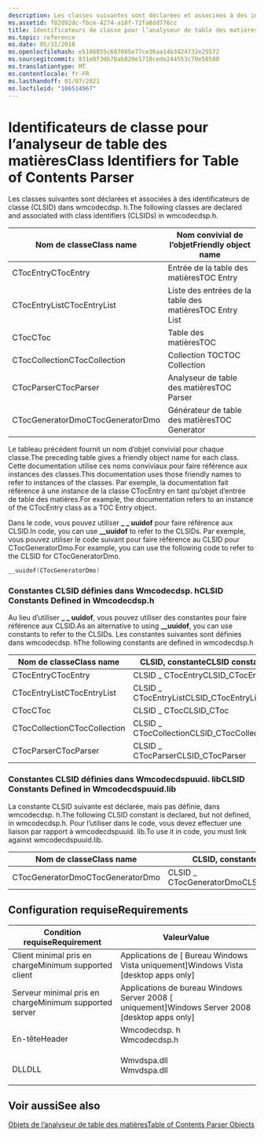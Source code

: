 ```yaml
---
description: Les classes suivantes sont déclarées et associées à des identificateurs de classe (CLSID) dans wmcodecdsp. h.
ms.assetid: f82d92dc-fbce-4274-a10f-72fa8dd776cc
title: Identificateurs de classe pour l’analyseur de table des matières (Wmcodecdsp. h)
ms.topic: reference
ms.date: 05/31/2018
ms.openlocfilehash: e5108855c687085e77ce36aa14b3424732e25572
ms.sourcegitcommit: 831e8f3db78ab820e1710cede244553c70e50500
ms.translationtype: MT
ms.contentlocale: fr-FR
ms.lasthandoff: 01/07/2021
ms.locfileid: "106514967"
---
```

# <a name="class-identifiers-for-table-of-contents-parser"></a><span data-ttu-id="9d80f-103">Identificateurs de classe pour l’analyseur de table des matières</span><span class="sxs-lookup"><span data-stu-id="9d80f-103">Class Identifiers for Table of Contents Parser</span></span>

<span data-ttu-id="9d80f-104">Les classes suivantes sont déclarées et associées à des identificateurs de classe (CLSID) dans wmcodecdsp. h.</span><span class="sxs-lookup"><span data-stu-id="9d80f-104">The following classes are declared and associated with class identifiers (CLSIDs) in wmcodecdsp.h.</span></span>



| <span data-ttu-id="9d80f-105">Nom de classe</span><span class="sxs-lookup"><span data-stu-id="9d80f-105">Class name</span></span>       | <span data-ttu-id="9d80f-106">Nom convivial de l’objet</span><span class="sxs-lookup"><span data-stu-id="9d80f-106">Friendly object name</span></span> |
|------------------|----------------------|
| <span data-ttu-id="9d80f-107">CTocEntry</span><span class="sxs-lookup"><span data-stu-id="9d80f-107">CTocEntry</span></span>        | <span data-ttu-id="9d80f-108">Entrée de la table des matières</span><span class="sxs-lookup"><span data-stu-id="9d80f-108">TOC Entry</span></span>            |
| <span data-ttu-id="9d80f-109">CTocEntryList</span><span class="sxs-lookup"><span data-stu-id="9d80f-109">CTocEntryList</span></span>    | <span data-ttu-id="9d80f-110">Liste des entrées de la table des matières</span><span class="sxs-lookup"><span data-stu-id="9d80f-110">TOC Entry List</span></span>       |
| <span data-ttu-id="9d80f-111">CToc</span><span class="sxs-lookup"><span data-stu-id="9d80f-111">CToc</span></span>             | <span data-ttu-id="9d80f-112">Table des matières</span><span class="sxs-lookup"><span data-stu-id="9d80f-112">TOC</span></span>                  |
| <span data-ttu-id="9d80f-113">CTocCollection</span><span class="sxs-lookup"><span data-stu-id="9d80f-113">CTocCollection</span></span>   | <span data-ttu-id="9d80f-114">Collection TOC</span><span class="sxs-lookup"><span data-stu-id="9d80f-114">TOC Collection</span></span>       |
| <span data-ttu-id="9d80f-115">CTocParser</span><span class="sxs-lookup"><span data-stu-id="9d80f-115">CTocParser</span></span>       | <span data-ttu-id="9d80f-116">Analyseur de table des matières</span><span class="sxs-lookup"><span data-stu-id="9d80f-116">TOC Parser</span></span>           |
| <span data-ttu-id="9d80f-117">CTocGeneratorDmo</span><span class="sxs-lookup"><span data-stu-id="9d80f-117">CTocGeneratorDmo</span></span> | <span data-ttu-id="9d80f-118">Générateur de table des matières</span><span class="sxs-lookup"><span data-stu-id="9d80f-118">TOC Generator</span></span>        |



 

<span data-ttu-id="9d80f-119">Le tableau précédent fournit un nom d’objet convivial pour chaque classe.</span><span class="sxs-lookup"><span data-stu-id="9d80f-119">The preceding table gives a friendly object name for each class.</span></span> <span data-ttu-id="9d80f-120">Cette documentation utilise ces noms conviviaux pour faire référence aux instances des classes.</span><span class="sxs-lookup"><span data-stu-id="9d80f-120">This documentation uses those friendly names to refer to instances of the classes.</span></span> <span data-ttu-id="9d80f-121">Par exemple, la documentation fait référence à une instance de la classe CTocEntry en tant qu’objet d’entrée de table des matières.</span><span class="sxs-lookup"><span data-stu-id="9d80f-121">For example, the documentation refers to an instance of the CTocEntry class as a TOC Entry object.</span></span>

<span data-ttu-id="9d80f-122">Dans le code, vous pouvez utiliser **\_ \_ uuidof** pour faire référence aux CLSID.</span><span class="sxs-lookup"><span data-stu-id="9d80f-122">In code, you can use **\_\_uuidof** to refer to the CLSIDs.</span></span> <span data-ttu-id="9d80f-123">Par exemple, vous pouvez utiliser le code suivant pour faire référence au CLSID pour CTocGeneratorDmo.</span><span class="sxs-lookup"><span data-stu-id="9d80f-123">For example, you can use the following code to refer to the CLSID for CTocGeneratorDmo.</span></span>


```C++
__uuidof(CTocGeneratorDmo)
```



### <a name="clsid-constants-defined-in-wmcodecdsph"></a><span data-ttu-id="9d80f-124">Constantes CLSID définies dans Wmcodecdsp. h</span><span class="sxs-lookup"><span data-stu-id="9d80f-124">CLSID Constants Defined in Wmcodecdsp.h</span></span>

<span data-ttu-id="9d80f-125">Au lieu d’utiliser **\_ \_ uuidof**, vous pouvez utiliser des constantes pour faire référence aux CLSID.</span><span class="sxs-lookup"><span data-stu-id="9d80f-125">As an alternative to using **\_\_uuidof**, you can use constants to refer to the CLSIDs.</span></span> <span data-ttu-id="9d80f-126">Les constantes suivantes sont définies dans wmcodecdsp. h</span><span class="sxs-lookup"><span data-stu-id="9d80f-126">The following constants are defined in wmcodecdsp.h</span></span>



| <span data-ttu-id="9d80f-127">Nom de classe</span><span class="sxs-lookup"><span data-stu-id="9d80f-127">Class name</span></span>     | <span data-ttu-id="9d80f-128">CLSID, constante</span><span class="sxs-lookup"><span data-stu-id="9d80f-128">CLSID constant</span></span>        |
|----------------|-----------------------|
| <span data-ttu-id="9d80f-129">CTocEntry</span><span class="sxs-lookup"><span data-stu-id="9d80f-129">CTocEntry</span></span>      | <span data-ttu-id="9d80f-130">CLSID \_ CTocEntry</span><span class="sxs-lookup"><span data-stu-id="9d80f-130">CLSID\_CTocEntry</span></span>      |
| <span data-ttu-id="9d80f-131">CTocEntryList</span><span class="sxs-lookup"><span data-stu-id="9d80f-131">CTocEntryList</span></span>  | <span data-ttu-id="9d80f-132">CLSID \_ CTocEntryList</span><span class="sxs-lookup"><span data-stu-id="9d80f-132">CLSID\_CTocEntryList</span></span>  |
| <span data-ttu-id="9d80f-133">CToc</span><span class="sxs-lookup"><span data-stu-id="9d80f-133">CToc</span></span>           | <span data-ttu-id="9d80f-134">CLSID \_ CToc</span><span class="sxs-lookup"><span data-stu-id="9d80f-134">CLSID\_CToc</span></span>           |
| <span data-ttu-id="9d80f-135">CTocCollection</span><span class="sxs-lookup"><span data-stu-id="9d80f-135">CTocCollection</span></span> | <span data-ttu-id="9d80f-136">CLSID \_ CTocCollection</span><span class="sxs-lookup"><span data-stu-id="9d80f-136">CLSID\_CTocCollection</span></span> |
| <span data-ttu-id="9d80f-137">CTocParser</span><span class="sxs-lookup"><span data-stu-id="9d80f-137">CTocParser</span></span>     | <span data-ttu-id="9d80f-138">CLSID \_ CTocParser</span><span class="sxs-lookup"><span data-stu-id="9d80f-138">CLSID\_CTocParser</span></span>     |



 

### <a name="clsid-constants-defined-in-wmcodecdspuuidlib"></a><span data-ttu-id="9d80f-139">Constantes CLSID définies dans Wmcodecdspuuid. lib</span><span class="sxs-lookup"><span data-stu-id="9d80f-139">CLSID Constants Defined in Wmcodecdspuuid.lib</span></span>

<span data-ttu-id="9d80f-140">La constante CLSID suivante est déclarée, mais pas définie, dans wmcodecdsp. h.</span><span class="sxs-lookup"><span data-stu-id="9d80f-140">The following CLSID constant is declared, but not defined, in wmcodecdsp.h.</span></span> <span data-ttu-id="9d80f-141">Pour l’utiliser dans le code, vous devez effectuer une liaison par rapport à wmcodecdspuuid. lib.</span><span class="sxs-lookup"><span data-stu-id="9d80f-141">To use it in code, you must link against wmcodecdspuuid.lib.</span></span>



| <span data-ttu-id="9d80f-142">Nom de classe</span><span class="sxs-lookup"><span data-stu-id="9d80f-142">Class name</span></span>       | <span data-ttu-id="9d80f-143">CLSID, constante</span><span class="sxs-lookup"><span data-stu-id="9d80f-143">CLSID constant</span></span>          |
|------------------|-------------------------|
| <span data-ttu-id="9d80f-144">CTocGeneratorDmo</span><span class="sxs-lookup"><span data-stu-id="9d80f-144">CTocGeneratorDmo</span></span> | <span data-ttu-id="9d80f-145">CLSID \_ CTocGeneratorDmo</span><span class="sxs-lookup"><span data-stu-id="9d80f-145">CLSID\_CTocGeneratorDmo</span></span> |



 

## <a name="requirements"></a><span data-ttu-id="9d80f-146">Configuration requise</span><span class="sxs-lookup"><span data-stu-id="9d80f-146">Requirements</span></span>



| <span data-ttu-id="9d80f-147">Condition requise</span><span class="sxs-lookup"><span data-stu-id="9d80f-147">Requirement</span></span> | <span data-ttu-id="9d80f-148">Valeur</span><span class="sxs-lookup"><span data-stu-id="9d80f-148">Value</span></span> |
|-------------------------------------|-----------------------------------------------------------------------------------------|
| <span data-ttu-id="9d80f-149">Client minimal pris en charge</span><span class="sxs-lookup"><span data-stu-id="9d80f-149">Minimum supported client</span></span><br/> | <span data-ttu-id="9d80f-150">Applications de \[ Bureau Windows Vista uniquement\]</span><span class="sxs-lookup"><span data-stu-id="9d80f-150">Windows Vista \[desktop apps only\]</span></span><br/>                                          |
| <span data-ttu-id="9d80f-151">Serveur minimal pris en charge</span><span class="sxs-lookup"><span data-stu-id="9d80f-151">Minimum supported server</span></span><br/> | <span data-ttu-id="9d80f-152">Applications de bureau Windows Server 2008 \[ uniquement\]</span><span class="sxs-lookup"><span data-stu-id="9d80f-152">Windows Server 2008 \[desktop apps only\]</span></span><br/>                                    |
| <span data-ttu-id="9d80f-153">En-tête</span><span class="sxs-lookup"><span data-stu-id="9d80f-153">Header</span></span><br/>                   | <dl> <span data-ttu-id="9d80f-154"><dt>Wmcodecdsp. h</dt></span><span class="sxs-lookup"><span data-stu-id="9d80f-154"><dt>Wmcodecdsp.h</dt></span></span> </dl> |
| <span data-ttu-id="9d80f-155">DLL</span><span class="sxs-lookup"><span data-stu-id="9d80f-155">DLL</span></span><br/>                      | <dl> <span data-ttu-id="9d80f-156"><dt>Wmvdspa.dll</dt></span><span class="sxs-lookup"><span data-stu-id="9d80f-156"><dt>Wmvdspa.dll</dt></span></span> </dl>  |



## <a name="see-also"></a><span data-ttu-id="9d80f-157">Voir aussi</span><span class="sxs-lookup"><span data-stu-id="9d80f-157">See also</span></span>

<dl> <dt>

[<span data-ttu-id="9d80f-158">Objets de l’analyseur de table des matières</span><span class="sxs-lookup"><span data-stu-id="9d80f-158">Table of Contents Parser Objects</span></span>](toc-parser-objects.md)
</dt> </dl>

 

 




